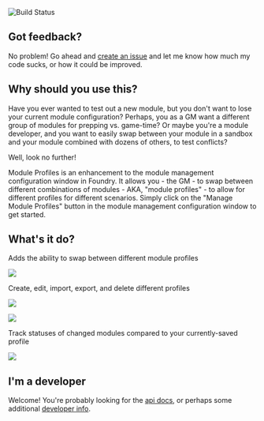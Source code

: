 ![Build Status](https://github.com/NateHawk85/module-profiles/actions/workflows/test.yml/badge.svg)

## Got feedback?

No problem! Go ahead and [create an issue](https://github.com/NateHawk85/module-profiles/issues) and let me know how much my code sucks, or how it could be 
improved.

## Why should you use this?

Have you ever wanted to test out a new module, but you don't want to lose your current module configuration? Perhaps, you as a GM want a different group of 
modules for prepping vs. game-time? Or maybe you're a module developer, and you want to easily swap between your module in a sandbox and your module combined 
with dozens of others, to test conflicts?

Well, look no further!

Module Profiles is an enhancement to the module management configuration window in Foundry. It allows you - the GM - to swap between different
combinations of modules - AKA, "module profiles" - to allow for different profiles for different scenarios. Simply click on the "Manage Module Profiles"
button in the module management configuration window to get started.

## What's it do?

Adds the ability to swap between different module profiles

![](https://github.com/NateHawk85/module-profiles/blob/master/misc/media/module-management.png)

Create, edit, import, export, and delete different profiles

![](https://github.com/NateHawk85/module-profiles/blob/master/misc/media/create-new.png)

![](https://github.com/NateHawk85/module-profiles/blob/master/misc/media/import-export.png)

Track statuses of changed modules compared to your currently-saved profile

![](https://github.com/NateHawk85/module-profiles/blob/master/misc/media/changes.png)

## I'm a developer

Welcome! You're probably looking for the [api docs](https://github.com/NateHawk85/module-profiles/blob/master/documentation/api.md), or perhaps some additional 
[developer info](https://github.com/NateHawk85/module-profiles/blob/master/documentation/developer-info.md).